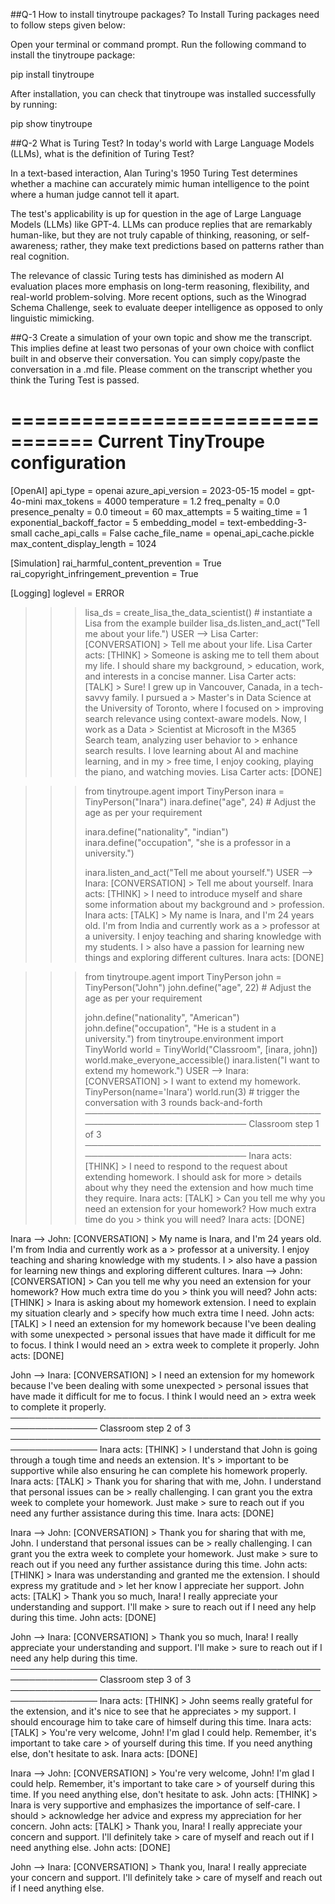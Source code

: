 ##Q-1 How to install tinytroupe packages?
To Install Turing packages need to follow steps given below:

Open your terminal or command prompt.
Run the following command to install the tinytroupe package:

pip install tinytroupe

After installation, you can check that tinytroupe was installed successfully by running:

pip show tinytroupe

##Q-2 What is Turing Test? In today's world with Large Language Models (LLMs), what is the definition of Turing Test?

In a text-based interaction, Alan Turing's 1950 Turing Test determines whether a machine can accurately mimic human intelligence to the point where a human judge cannot tell it apart.

The test's applicability is up for question in the age of Large Language Models (LLMs) like GPT-4. LLMs can produce replies that are remarkably human-like, but they are not truly capable of thinking, reasoning, or self-awareness; rather, they make text predictions based on patterns rather than real cognition.

The relevance of classic Turing tests has diminished as modern AI evaluation places more emphasis on long-term reasoning, flexibility, and real-world problem-solving. More recent options, such as the Winograd Schema Challenge, seek to evaluate deeper intelligence as opposed to only linguistic mimicking.

##Q-3 Create a simulation of your own topic and show me the transcript. This implies define at least two personas of your own choice with conflict built in and observe their conversation. You can simply copy/paste the conversation in a .md file. Please comment on the transcript whether you think the Turing Test is passed.

=================================
Current TinyTroupe configuration 
=================================
[OpenAI]
api_type = openai
azure_api_version = 2023-05-15
model = gpt-4o-mini
max_tokens = 4000
temperature = 1.2
freq_penalty = 0.0
presence_penalty = 0.0
timeout = 60
max_attempts = 5
waiting_time = 1
exponential_backoff_factor = 5
embedding_model = text-embedding-3-small
cache_api_calls = False
cache_file_name = openai_api_cache.pickle
max_content_display_length = 1024

[Simulation]
rai_harmful_content_prevention = True
rai_copyright_infringement_prevention = True

[Logging]
loglevel = ERROR

>>> lisa_ds = create_lisa_the_data_scientist() # instantiate a Lisa from the example builder
>>> lisa_ds.listen_and_act("Tell me about your life.")
USER --> Lisa Carter: [CONVERSATION] 
          > Tell me about your life.
Lisa Carter acts: [THINK] 
                 > Someone is asking me to tell them about my life. I should share my background,
                 > education, work, and interests in a concise manner.
Lisa Carter acts: [TALK] 
                 > Sure! I grew up in Vancouver, Canada, in a tech-savvy family. I pursued a
                 > Master's in Data Science at the University of Toronto, where I focused on
                 > improving search relevance using context-aware models. Now, I work as a Data
                 > Scientist at Microsoft in the M365 Search team, analyzing user behavior to
                 > enhance search results. I love learning about AI and machine learning, and in my
                 > free time, I enjoy cooking, playing the piano, and watching movies.
Lisa Carter acts: [DONE] 

>>> from tinytroupe.agent import TinyPerson
>>> inara = TinyPerson("Inara")
>>> inara.define("age", 24)  # Adjust the age as per your requirement
>>> 
>>> inara.define("nationality", "indian")
>>> inara.define("occupation", "she is a professor in a university.")
>>> 
>>> inara.listen_and_act("Tell me about yourself.")
USER --> Inara: [CONVERSATION] 
          > Tell me about yourself.
Inara acts: [THINK] 
           > I need to introduce myself and share some information about my background and
           > profession.
Inara acts: [TALK] 
           > My name is Inara, and I'm 24 years old. I'm from India and currently work as a
           > professor at a university. I enjoy teaching and sharing knowledge with my students. I
           > also have a passion for learning new things and exploring different cultures.
Inara acts: [DONE] 

>>> from tinytroupe.agent import TinyPerson
>>> john = TinyPerson("John")
>>> john.define("age", 22)  # Adjust the age as per your requirement
>>> 
>>> john.define("nationality", "American")
>>> john.define("occupation", "He is a student in a university.")
>>> from tinytroupe.environment import TinyWorld
>>> world = TinyWorld("Classroom", [inara, john])
>>> world.make_everyone_accessible()
>>> inara.listen("I want to extend my homework.")
USER --> Inara: [CONVERSATION] 
          > I want to extend my homework.
TinyPerson(name='Inara')
>>> world.run(3) # trigger the conversation with 3 rounds back-and-forth
──────────────────────────────────────────────────────────────── Classroom step 1 of 3 ────────────────────────────────────────────────────────────────
Inara acts: [THINK] 
           > I need to respond to the request about extending homework. I should ask for more
           > details about why they need the extension and how much time they require.
Inara acts: [TALK] 
           > Can you tell me why you need an extension for your homework? How much extra time do you
           > think you will need?
Inara acts: [DONE] 

Inara --> John: [CONVERSATION] 
           > My name is Inara, and I'm 24 years old. I'm from India and currently work as a
           > professor at a university. I enjoy teaching and sharing knowledge with my students. I
           > also have a passion for learning new things and exploring different cultures.
Inara --> John: [CONVERSATION] 
           > Can you tell me why you need an extension for your homework? How much extra time do you
           > think you will need?
John acts: [THINK] 
          > Inara is asking about my homework extension. I need to explain my situation clearly and
          > specify how much extra time I need.
John acts: [TALK] 
          > I need an extension for my homework because I've been dealing with some unexpected
          > personal issues that have made it difficult for me to focus. I think I would need an
          > extra week to complete it properly.
John acts: [DONE] 

John --> Inara: [CONVERSATION] 
          > I need an extension for my homework because I've been dealing with some unexpected
          > personal issues that have made it difficult for me to focus. I think I would need an
          > extra week to complete it properly.
──────────────────────────────────────────────────────────────── Classroom step 2 of 3 ────────────────────────────────────────────────────────────────
Inara acts: [THINK] 
           > I understand that John is going through a tough time and needs an extension. It's
           > important to be supportive while also ensuring he can complete his homework properly.
Inara acts: [TALK] 
           > Thank you for sharing that with me, John. I understand that personal issues can be
           > really challenging. I can grant you the extra week to complete your homework. Just make
           > sure to reach out if you need any further assistance during this time.
Inara acts: [DONE] 

Inara --> John: [CONVERSATION] 
           > Thank you for sharing that with me, John. I understand that personal issues can be
           > really challenging. I can grant you the extra week to complete your homework. Just make
           > sure to reach out if you need any further assistance during this time.
John acts: [THINK] 
          > Inara was understanding and granted me the extension. I should express my gratitude and
          > let her know I appreciate her support.
John acts: [TALK] 
          > Thank you so much, Inara! I really appreciate your understanding and support. I'll make
          > sure to reach out if I need any help during this time.
John acts: [DONE] 

John --> Inara: [CONVERSATION] 
          > Thank you so much, Inara! I really appreciate your understanding and support. I'll make
          > sure to reach out if I need any help during this time.
──────────────────────────────────────────────────────────────── Classroom step 3 of 3 ────────────────────────────────────────────────────────────────
Inara acts: [THINK] 
           > John seems really grateful for the extension, and it's nice to see that he appreciates
           > my support. I should encourage him to take care of himself during this time.
Inara acts: [TALK] 
           > You're very welcome, John! I'm glad I could help. Remember, it's important to take care
           > of yourself during this time. If you need anything else, don't hesitate to ask.
Inara acts: [DONE] 

Inara --> John: [CONVERSATION] 
           > You're very welcome, John! I'm glad I could help. Remember, it's important to take care
           > of yourself during this time. If you need anything else, don't hesitate to ask.
John acts: [THINK] 
          > Inara is very supportive and emphasizes the importance of self-care. I should
          > acknowledge her advice and express my appreciation for her concern.
John acts: [TALK] 
          > Thank you, Inara! I really appreciate your concern and support. I'll definitely take
          > care of myself and reach out if I need anything else.
John acts: [DONE] 

John --> Inara: [CONVERSATION] 
          > Thank you, Inara! I really appreciate your concern and support. I'll definitely take
          > care of myself and reach out if I need anything else.

